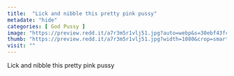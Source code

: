 ```yaml
---
title:  "Lick and nibble this pretty pink pussy"
metadate: "hide"
categories: [ God Pussy ]
image: "https://preview.redd.it/a7r3m5r1vlj51.jpg?auto=webp&s=30ebf43fc7daa4d6f162a00b513b99ce9d9e6021"
thumb: "https://preview.redd.it/a7r3m5r1vlj51.jpg?width=1080&crop=smart&auto=webp&s=86b61c7dfc66ee987880eb59b8d0106caab23dbd"
visit: ""
---
```

Lick and nibble this pretty pink pussy
